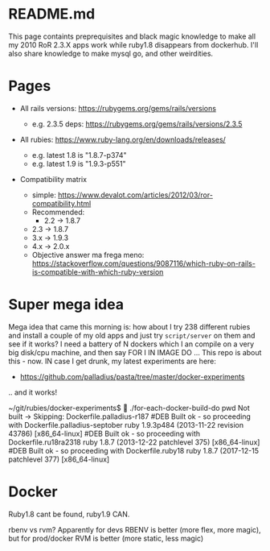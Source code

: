 README.md
=========

This page containts preprequisites and black magic knowledge to make all my 2010 RoR 2.3.X apps work
while ruby1.8 disappears from dockerhub.
I'll also share knowledge to make  mysql go, and other weirdities.

# Pages

*  All rails versions: https://rubygems.org/gems/rails/versions
   * e.g. 2.3.5 deps: https://rubygems.org/gems/rails/versions/2.3.5
*  All rubies: https://www.ruby-lang.org/en/downloads/releases/
   * e.g. latest 1.8 is "1.8.7-p374"
   * e.g. latest 1.9 is "1.9.3-p551"

*  Compatibility matrix
   * simple: https://www.devalot.com/articles/2012/03/ror-compatibility.html
   * Recommended:
     * 2.2 -> 1.8.7
    * 2.3 -> 1.8.7
    * 3.x -> 1.9.3
    * 4.x -> 2.0.x
   * Objective answer ma frega meno: https://stackoverflow.com/questions/9087116/which-ruby-on-rails-is-compatible-with-which-ruby-version

# Super mega idea

Mega idea that came this morning is: how about I try 238 different rubies and install a couple of my old apps and just try `script/server`
on them and see if it works? I need a battery of N dockers which I an compile on a very big disk/cpu machine, and then say FOR I IN IMAGE DO ...
This repo is about this - now. IN case I get drunk, my latest experiments are here:

* https://github.com/palladius/pasta/tree/master/docker-experiments 

.. and it works!

   ~/git/rubies/docker-experiments$ 🐸  ./for-each-docker-build-do pwd
   Not built -> Skipping: Dockerfile.palladius-r187
   #DEB Built ok - so proceeding with Dockerfile.palladius-septober
   ruby 1.9.3p484 (2013-11-22 revision 43786) [x86_64-linux]
   #DEB Built ok - so proceeding with Dockerfile.ru18ra2318
   ruby 1.8.7 (2013-12-22 patchlevel 375) [x86_64-linux]
   #DEB Built ok - so proceeding with Dockerfile.ruby18
   ruby 1.8.7 (2017-12-15 patchlevel 377) [x86_64-linux]

# Docker

Ruby1.8 cant be found, ruby1.9 CAN.

rbenv vs rvm? Apparently for devs RBENV is better (more flex, more magic), but for prod/docker RVM is better (more static, less magic)
